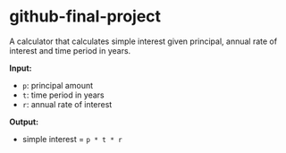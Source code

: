# github-final-project

A calculator that calculates simple interest given principal, annual rate of interest and time period in years.

**Input:**  
- `p`: principal amount  
- `t`: time period in years  
- `r`: annual rate of interest  

**Output:**  
- simple interest = `p * t * r`

